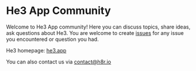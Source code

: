 # He3 App Community

Welcome to He3 App community! Here you can discuss topics, share ideas, ask questions about He3. 
You are welcome to create [issues](https://github.com/he3-app/he3-community/issues) for any issue you encountered or question you had.

He3 homepage: [he3.app](https://he3.app/)

You can also contact us via contact@h8r.io


